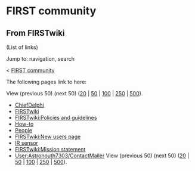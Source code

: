 # FIRST community

## From FIRSTwiki

(List of links)

Jump to: navigation, search

< [FIRST community](/index.php?title=FIRST_community&redirect=no "FIRST
community")

The following pages link to here:

View (previous 50) (next 50) ([20](/index.php?title=Special:Whatlinkshere/FIRST_community&limit=20&from=0 "Special:Whatlinkshere/FIRST community") | [50](/index.php?title=Special:Whatlinkshere/FIRST_community&limit=50&from=0 "Special:Whatlinkshere/FIRST community") | [100](/index.php?title=Special:Whatlinkshere/FIRST_community&limit=100&from=0 "Special:Whatlinkshere/FIRST community") | [250](/index.php?title=Special:Whatlinkshere/FIRST_community&limit=250&from=0 "Special:Whatlinkshere/FIRST community") | [500](/index.php?title=Special:Whatlinkshere/FIRST_community&limit=500&from=0 "Special:Whatlinkshere/FIRST community")).

- [ChiefDelphi](chiefdelphi)
- [FIRSTwiki](FIRSTwiki "FIRSTwiki")
- [FIRSTwiki:Policies and guidelines](FIRSTwiki:Policies_and_guidelines "FIRSTwiki:Policies and guidelines")
- [How-to](How-to "How-to")
- [People](People "People")
- [FIRSTwiki:New users page](FIRSTwiki:New_users_page "FIRSTwiki:New users page")
- [IR sensor](tsop34840)
- [FIRSTwiki:Mission statement](FIRSTwiki:Mission_statement "FIRSTwiki:Mission statement")
- [User:Astronouth7303/ContactMailer](User:Astronouth7303/ContactMailer "User:Astronouth7303/ContactMailer") View (previous 50) (next 50) ([20](/index.php?title=Special:Whatlinkshere/FIRST_community&limit=20&from=0 "Special:Whatlinkshere/FIRST community") | [50](/index.php?title=Special:Whatlinkshere/FIRST_community&limit=50&from=0 "Special:Whatlinkshere/FIRST community") | [100](/index.php?title=Special:Whatlinkshere/FIRST_community&limit=100&from=0 "Special:Whatlinkshere/FIRST community") | [250](/index.php?title=Special:Whatlinkshere/FIRST_community&limit=250&from=0 "Special:Whatlinkshere/FIRST community") | [500](/index.php?title=Special:Whatlinkshere/FIRST_community&limit=500&from=0 "Special:Whatlinkshere/FIRST community")).
